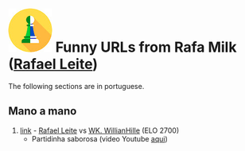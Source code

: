 # ![channel icon](https://github.com/serrasqueiro/xadrezbrasil/raw/master/etc/icons/xadrez_brasil_youtube.jpg) Funny URLs from Rafa Milk ([Rafael Leite](https://www.youtube.com/c/XadrezBrasil))

The following sections are in portuguese.

## Mano a mano

1. [link](https://www.chess.com/game/live/6465359890?ref_id=42931846) - [Rafael Leite](https://www.chess.com/member/rafaelvleite) vs [WK. WillianHille](https://www.chess.com/member/WK_WillianHille) (ELO 2700)
   + Partidinha saborosa (video Youtube [aqui](https://www.youtube.com/watch?v=WV3isDS3o_g&t=0s))
